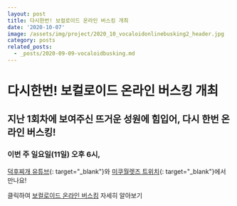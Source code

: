 ```yaml
---
layout: post
title: 다시한번! 보컬로이드 온라인 버스킹 개최
date: '2020-10-07'
image: /assets/img/project/2020_10_vocaloidonlinebusking2_header.jpg
category: posts
related_posts:
  - _posts/2020-09-09-vocaloidbusking.md
---
```


# 다시한번! 보컬로이드 온라인 버스킹 개최

## 지난 1회차에 보여주신 뜨거운 성원에 힘입어, 다시 한번 온라인 버스킹! <i class="fas fa-guitar"></i>

### 이번 주 일요일(11일) 오후 6시,  
[<i class="fab fa-youtube"></i> 덕후찌개 유튜브](https://www.youtube.com/channel/UCM3KUmsrRb01wwNUBJaVOag){: target="_blank"}와 [<i class="fab fa-twitch"></i> 미쿠월렛즈 트위치](https://www.twitch.tv/mikuwallets/){: target="_blank"}에서 만나요!


<p class="read-more mt1">
  클릭하여 <a class="heading flip-title" href="/projects/vocaloid-online-busking/#2회">보컬로이드 온라인 버스킹</a> 자세히 알아보기
</p>
